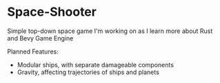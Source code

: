 # Space-Shooter
Simple top-down space game I'm working on as I learn more about Rust and Bevy Game Engine

Planned Features:
- Modular ships, with separate damageable components
- Gravity, affecting trajectories of ships and planets
